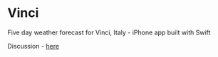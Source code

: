 # Vinci
Five day weather forecast for Vinci, Italy - iPhone app built with Swift

Discussion - [here](Discussion.md)
